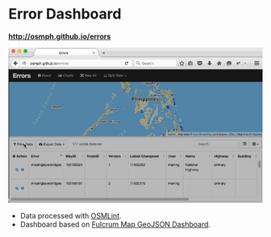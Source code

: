 # Error Dashboard

**http://osmph.github.io/errors**

![Demo](ph_errors.gif)

* Data processed with [OSMLint](https://github.com/osmlab/osmlint).
* Dashboard based on [Fulcrum Map GeoJSON Dashboard](https://github.com/fulcrumapp/geojson-dashboard).


